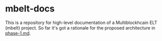 # mbelt-docs

This is a repository for high-level documentation of a Multiblockhcain ELT (mbelt) project. So far it's got a rationale for the proposed architecture in [phase-1.md](phase-1.md).

